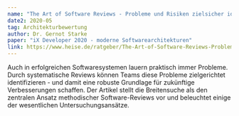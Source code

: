 ```yaml
---
name: "The Art of Software Reviews - Probleme und Risiken zielsicher identifizieren"
date2: 2020-05
tag: Architekturbewertung
author: Dr. Gernot Starke
paper: "iX Developer 2020 - moderne Softwarearchitekturen"
link: https://www.heise.de/ratgeber/The-Art-of-Software-Reviews-Probleme-und-Risiken-zielsicher-identifizieren-4990332.html
---
```

Auch in erfolgreichen Softwaresystemen lauern praktisch immer Probleme. Durch systematische Reviews
können Teams diese Probleme zielgerichtet identifizieren - und damit eine robuste Grundlage für zukünftige
Verbesserungen schaffen. Der Artikel stellt die Breitensuche als den zentralen Ansatz methodischer
Software-Reviews vor und beleuchtet einige der wesentlichen Untersuchungsansätze.